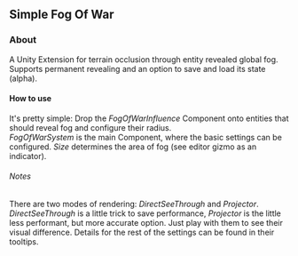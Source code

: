 ## Simple Fog Of War
### About
A Unity Extension for terrain occlusion through entity revealed global fog.
Supports permanent revealing and an option to save and load its state (alpha).
#### How to use
It's pretty simple:
Drop the *FogOfWarInfluence* Component onto entities that should reveal fog and configure their radius.  
*FogOfWarSystem* is the main Component, where the basic settings can be configured.
*Size* determines the area of fog (see editor gizmo as an indicator).

###### Notes   
There are two modes of rendering: *DirectSeeThrough* and *Projector*.
*DirectSeeThrough* is a little trick to save performance, *Projector* is the little less performant, but more accurate option. Just play with them to see their visual difference.
Details for the rest of the settings can be found in their tooltips.
